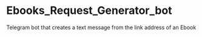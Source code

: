# Ebooks_Request_Generator_bot
Telegram bot that creates a text message from the link address of an Ebook
